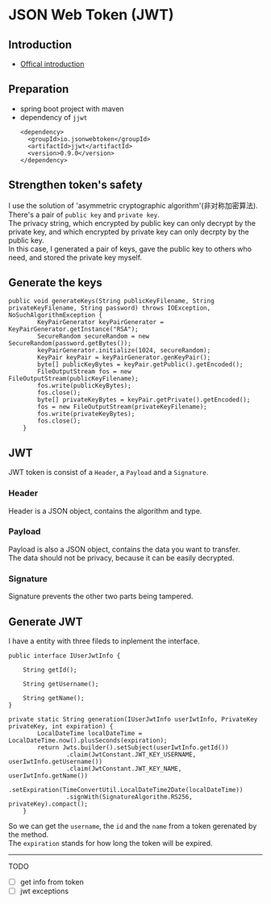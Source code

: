 # JSON Web Token (JWT) 

## Introduction
- [Offical introduction](https://jwt.io/introduction/)

## Preparation
- spring boot project with maven
- dependency of `jjwt`
  ```
  <dependency>
    <groupId>io.jsonwebtoken</groupId>
    <artifactId>jjwt</artifactId>
    <version>0.9.0</version>
  </dependency>
  ```

## Strengthen token's safety
I use the solution of 'asymmetric cryptographic algorithm'(非对称加密算法).  
There's a pair of `public key` and `private key`.  
The privacy string, which encrypted by public key can only decrypt by the private key, and which encrypted by private key can only decrpty by the public key.  
In this case, I generated a pair of keys, gave the public key to others who need, and stored the private key myself.

## Generate the keys
```
public void generateKeys(String publicKeyFilename, String privateKeyFilename, String password) throws IOException, NoSuchAlgorithmException {
        KeyPairGenerator keyPairGenerator = KeyPairGenerator.getInstance("RSA");
        SecureRandom secureRandom = new SecureRandom(password.getBytes());
        keyPairGenerator.initialize(1024, secureRandom);
        KeyPair keyPair = keyPairGenerator.genKeyPair();
        byte[] publicKeyBytes = keyPair.getPublic().getEncoded();
        FileOutputStream fos = new FileOutputStream(publicKeyFilename);
        fos.write(publicKeyBytes);
        fos.close();
        byte[] privateKeyBytes = keyPair.getPrivate().getEncoded();
        fos = new FileOutputStream(privateKeyFilename);
        fos.write(privateKeyBytes);
        fos.close();
    }
```

## JWT
JWT token is consist of a `Header`, a `Payload` and a `Signature`.  

### Header
Header is a JSON object, contains the algorithm and type. 

### Payload
Payload is also a JSON object, contains the data you want to transfer.  
The data should not be privacy, because it can be easily decrypted.

### Signature
Signature prevents the other two parts being tampered.

## Generate JWT
I have a entity with three fileds to inplement the interface.
```
public interface IUserJwtInfo {

    String getId();

    String getUsername();

    String getName();
}
```

```
private static String generation(IUserJwtInfo userIwtInfo, PrivateKey privateKey, int expiration) {
        LocalDateTime localDateTime = LocalDateTime.now().plusSeconds(expiration);
        return Jwts.builder().setSubject(userIwtInfo.getId())
                .claim(JwtConstant.JWT_KEY_USERNAME, userIwtInfo.getUsername())
                .claim(JwtConstant.JWT_KEY_NAME, userIwtInfo.getName())
                .setExpiration(TimeConvertUtil.LocalDateTime2Date(localDateTime))
                .signWith(SignatureAlgorithm.RS256, privateKey).compact();
    }
```
So we can get the `username`, the `id` and the `name` from a token gerenated by the method.  
The `expiration` stands for how long the token will be expired.

---
TODO
- [ ] get info from token
- [ ] jwt exceptions
